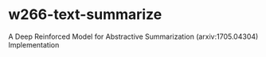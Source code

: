 # w266-text-summarize
A Deep Reinforced Model for Abstractive Summarization (arxiv:1705.04304) Implementation
